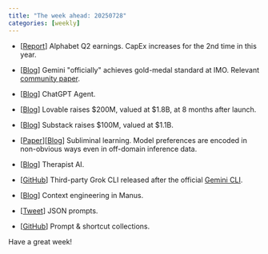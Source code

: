 ```yaml
---
title: "The week ahead: 20250728"
categories: [weekly]
---
```


- [[Report](https://www.abc.xyz/assets/cc/27/3ada14014efbadd7a58472f1f3f4/2025q2-alphabet-earnings-release.pdf)]
Alphabet Q2 earnings. CapEx increases for the 2nd time in this year.

- [[Blog](https://deepmind.google/discover/blog/advanced-version-of-gemini-with-deep-think-officially-achieves-gold-medal-standard-at-the-international-mathematical-olympiad/)]
Gemini "officially" achieves gold-medal standard at IMO. Relevant [community
paper](https://arxiv.org/abs/2507.15855).

- [[Blog](https://openai.com/index/introducing-chatgpt-agent/)] ChatGPT Agent.

- [[Blog](https://lovable.dev/blog/200m-series-a-fundraise)] Lovable raises $200M,
valued at $1.8B, at 8 months after launch.

- [[Blog](https://techcrunch.com/2025/07/17/substack-raises-100m-from-chernin-group-andreessen-horowitz-skims-ceo-and-more/)]
Substack raises $100M, valued at $1.1B.

- [[Paper](https://www.arxiv.org/abs/2507.14805)][[Blog](https://alignment.anthropic.com/2025/subliminal-learning/)]
Subliminal learning. Model preferences are encoded in non-obvious ways even in
off-domain inference data.

- [[Blog](https://www.forbes.com/sites/zoyahasan/2025/07/22/can-a-chatbot-be-your-therapist-caspers-neil-parikh-launches-a-new-93-million-startup-to-try/)]
Therapist AI.

- [[GitHub](https://github.com/superagent-ai/grok-cli)] Third-party Grok CLI
released after the official [Gemini CLI](https://github.com/google-gemini/gemini-cli).

- [[Blog](https://manus.im/blog/Context-Engineering-for-AI-Agents-Lessons-from-Building-Manus)]
Context engineering in Manus.

- [[Tweet](https://x.com/itsalexvacca/status/1948389413861646458)] JSON prompts.

- [[GitHub](https://github.com/danielmiessler/Fabric)] Prompt & shortcut
collections.

Have a great week!
